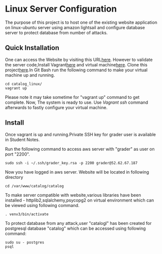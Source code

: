 # Linux Server Configuration
 The purpose of this project is to host one of the existing website application on linux-ubuntu server using amazon lightsail and configure database server to protect database from number of attacks.

 ## Quick Installation
 One can access the Website by visiting this URL[here](http://52.62.67.187/catalog).
 However to validate the server code,Install Vagrant[here](https://www.vagrantup.com/downloads.html) and virtual machine[here](https://www.oracle.com/technetwork/server-storage/virtualbox/downloads/index.html).
 Clone this project[here](https://github.com/siloni07/catalog_linux).In Git Bash run the following command to make your virtual machine up and running.

```
cd catalog_linux/
vagrant up
```
Please note it may take sometime for "vagrant up" command to get complete. Now, The system is ready to use. Use _Vagrant ssh_ command afterwards to fastly configure your virtual machine.

## Install
Once vagrant is up and running.Private SSH key for grader user is available in Student Notes.

Run the following command to access aws server with "grader" as user on port "2200".
```
sudo ssh -i ~/.ssh/grader_key.rsa -p 2200 grader@52.62.67.187
```
Now you have logged in aws server. Website will be located in following directory
```
cd /var/www/catalog/catalog
```
To make server compatible with website,various libraries have been installed - httplib2,sqlalchemy,psycopg2 on virtual environment which can be viewed using following command. 
```
. venv3/bin/activate
```
To protect database from any attack,user "catalogl" has been created for postgresql database "catalog" which can be accessed using following command:
```
sudo su - postgres
psql
```

